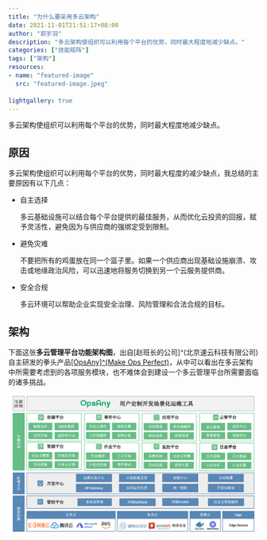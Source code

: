 ```yaml
---
title: "为什么要采用多云架构"
date: 2021-11-01T21:51:17+08:00
author: "郭岁羽"
description: "多云架构使组织可以利用每个平台的优势，同时最大程度地减少缺点。"
categories: ["技能矩阵"]
tags: ["架构"]
resources:
- name: "featured-image"
  src: "featured-image.jpeg"

lightgallery: true
---
```


多云架构使组织可以利用每个平台的优势，同时最大程度地减少缺点。

<!--more-->

## 原因

多云架构使组织可以利用每个平台的优势，同时最大程度的减少缺点，我总结的主要原因有以下几点：

+ 自主选择

  多云基础设施可以结合每个平台提供的最佳服务，从而优化云投资的回报，赋予灵活性，避免因为与供应商的强绑定受到限制。

+ 避免灾难

  不要把所有的鸡蛋放在同一个篮子里。如果一个供应商出现基础设施崩溃、攻击或地缘政治风险，可以迅速地将服务切换到另一个云服务提供商。

+ 安全合规
  
  多云环境可以帮助企业实现安全治理、风险管理和合法合规的目标。

## 架构

下面这张**多云管理平台功能架构图**，出自[赵班长的公司]^(北京速云科技有限公司)自主研发的拳头产品[[OpsAny]^(Make Ops Perfect)](https://www.opsany.com)，从中可以看出在多云架构中所需要考虑到的各项服务模块，也不难体会到建设一个多云管理平台所需要面临的诸多挑战。

![multicloud_platform](multicloud_platform_cn.png)